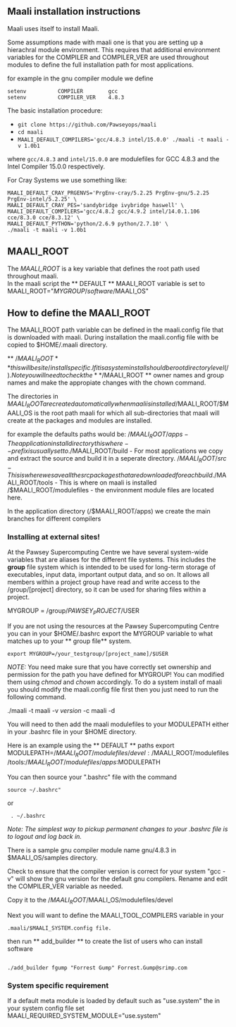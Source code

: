 ##  Maali installation instructions 
Maali uses itself to install Maali. 

Some assumptions made with maali one is that you are setting up a hierachral module 
environment. This requires that additional environment variables for the COMPILER 
and COMPILER_VER are used throughout modules to define the full installation path for 
most applications.

for example in the gnu compiler module we define 
```
setenv          COMPILER        gcc
setenv          COMPILER_VER    4.8.3
```

The basic installation procedure:

* `git clone https://github.com/Pawseyops/maali`
* `cd maali`
* `MAALI_DEFAULT_COMPILERS='gcc/4.8.3 intel/15.0.0' ./maali -t maali -v 1.0b1`

where `gcc/4.8.3` and `intel/15.0.0` are modulefiles for GCC 4.8.3 and the Intel Compiler 15.0.0 respectively.

For Cray Systems we use something like:

```
MAALI_DEFAULT_CRAY_PRGENVS='PrgEnv-cray/5.2.25 PrgEnv-gnu/5.2.25 PrgEnv-intel/5.2.25' \
MAALI_DEFAULT_CRAY_PES='sandybridge ivybridge haswell' \
MAALI_DEFAULT_COMPILERS='gcc/4.8.2 gcc/4.9.2 intel/14.0.1.106 cce/8.3.0 cce/8.3.12' \
MAALI_DEFAULT_PYTHON='python/2.6.9 python/2.7.10' \
./maali -t maali -v 1.0b1
```

## MAALI_ROOT 

The _MAALI\_ROOT_ is a key variable that defines the root path used throughout maali.    
In the maali script the ** DEFAULT ** MAALI_ROOT variable is set to
MAALI_ROOT="$MYGROUP/software/$MAALI_OS"

## How to define the MAALI_ROOT 
The MAALI_ROOT path variable can be defined in the maali.config file that is downloaded with maali.
During installation the maali.config file with be copied to $HOME/.maali directory.

** /$MAALI_ROOT ** this will be site/install specific. If it is a system install should 
be root directory level (/).  Note you will need to check the ** /$MAALI_ROOT **
owner names and group names and make the appropiate changes with the chown command.

The directories in $MAALI_ROOT are created automatically when maali is installed
/$MAALI_ROOT/$MAALI_OS is the root path maali for which all sub-directories that maali will
create at the packages and modules are installed.

for example the defaults paths would be:
/$MAALI_ROOT/apps - The application install directory this where 
                              --prefix is usually set to.  
/$MAALI_ROOT/build - For most applications we copy and extract the 
                               source and build it in a seperate directory.
/$MAALI_ROOT/src - This is where we save all the src packages that 
                             are downloaded for each build.
/$MAALI_ROOT/tools - This is where on maali is installed
/$MAALI_ROOT/modulefiles - the environment module files are located here.

In the application directory (/$MAALI_ROOT/apps) we create the main 
branches for different compilers 

### Installing at external sites!
At the Pawsey Supercomputing Centre we have several system-wide variables that are aliases 
for the different file systems.  This includes the **group** file system which is intended to be used for 
long-term storage of executables, input data, important output data, and so on. It allows all 
members within a project group have read and write access to the /group/[project] directory, 
so it can be used for sharing files within a project. 

MYGROUP = /group/$PAWSEY_PROJECT/$USER

If you are not using the resources at the Pawsey Supercomputing Centre you can 
in your $HOME/.bashrc export the MYGROUP variable to what matches up to your ** group file** system.
 
```
export MYGROUP=/your_testgroup/[project_name]/$USER
```
*NOTE:* You need make sure that you have correctly set ownership and permission for the path you have defined for MYGROUP!
You can modified them using _chmod_ and _chown_ accordingly.
To do a system install of maali you should modify the maali.config file first then 
you just need to run the following command.  

./maali -t maali -v _version_ -c maali -d

You will need to then add the maali modulefiles to your MODULEPATH
either in your .bashrc file in your $HOME directory.  

Here is an example using the ** DEFAULT ** paths 
export MODULEPATH=/$MAALI_ROOT/modulefiles/devel:/$MAALI_ROOT/modulefiles/tools:/$MAALI_ROOT/modulefiles/apps:$MODULEPATH

You can then source your ".bashrc" file with the command 
```
source ~/.bashrc"
```
or 
```
 . ~/.bashrc
 ```
 
_Note: The simplest way to pickup permanent changes to your .bashrc file is to logout and log back in._

There is a sample gnu compiler module name gnu/4.8.3 in $MAALI_OS/samples 
directory. 

Check to ensure that the compiler version is correct for your system 
"gcc -v" will show the gnu version for the default gnu compilers.
Rename and edit the COMPILER_VER variable as needed.

Copy it to the /$MAALI_ROOT/$MAALI_OS/modulefiles/devel  

Next you will want to define the MAALI_TOOL_COMPILERS variable in your 
```
.maali/$MAALI_SYSTEM.config file.
```
then run ** add_builder ** to create the list of users who can install software

```

./add_builder fgump "Forrest Gump" Forrest.Gump@srimp.com
```

### System specific requirement
If a default meta module is loaded by default such as "use.system" the
in your system config file set MAALI_REQUIRED_SYSTEM_MODULE="use.system"


